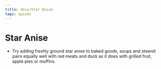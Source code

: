 ```yaml
---
title: docs/Star Anise
tags: spices
---
```


# Star Anise
- Try adding freshly ground star anise to baked goods, soups and stewsit pairs equally well with red meats and duck as it does with grilled fruit, apple pies or muffins.